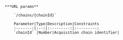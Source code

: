     ***URL params**

        `/chains/{chainId}`

        Parameter|Type|Description|Constraints
        :-------:|:--:|:---------:|:---------:
        `chainId` |Number|Acquisition chain identifier|
    

